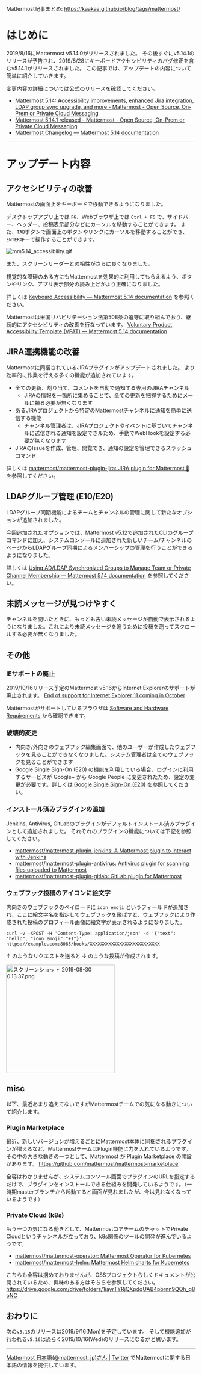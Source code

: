 Mattermost記事まとめ: https://kaakaa.github.io/blog/tags/mattermost/

# はじめに

2019/8/16にMattermost v5.14.0がリリースされました。
その後すぐにv5.14.1のリリースが予告され、2019/8/28にキーボードアクセシビリティのバグ修正を含むv5.14.1がリリースされました。
この記事では、アップデートの内容について簡単に紹介していきます。

変更内容の詳細については公式のリリースを確認してください。

* [Mattermost 5\.14: Accessibility improvements, enhanced Jira integration, LDAP group sync upgrade, and more \- Mattermost \- Open Source, On\-Prem or Private Cloud Messaging](https://mattermost.com/blog/mattermost-5-14-accessibility-improvements-enhanced-jira-integration-ldap-group-sync-upgrade-and-more/)
* [Mattermost 5\.14\.1 released \- Mattermost \- Open Source, On\-Prem or Private Cloud Messaging](https://mattermost.com/blog/mattermost-5-14-1-released/)
* [Mattermost Changelog — Mattermost 5\.14 documentation](https://docs.mattermost.com/administration/changelog.html#release-v5-14-feature-release)

---

# アップデート内容


## アクセシビリティの改善
Mattermostの画面上をキーボードで移動できるようになりました。

デスクトップアプリ上では `F6`、Webブラウザ上では `Ctrl + F6` で、サイドバー、ヘッダー、投稿表示部分などにカーソルを移動することができます。
また、`TAB`ボタンで画面上のボタンやリンクにカーソルを移動することができ、`ENTER`キーで操作することができます。

![mm5.14_accessibility.gif](https://qiita-image-store.s3.ap-northeast-1.amazonaws.com/0/9891/a4f30ce1-ea97-075e-8396-d55299ed4611.gif)


また、スクリーンリーダーとの相性がさらに良くなりました。

視覚的な障碍のある方にもMattermostを効果的に利用してもらえるよう、ボタンやリンク、アプリ表示部分の読み上げがより正確になりました。

詳しくは [Keyboard Accessibility — Mattermost 5\.14 documentation](https://docs.mattermost.com/help/getting-started/accessibility.html) を参照ください。

Mattermostは米国リハビリテーション法第508条の遵守に取り組んでおり、継続的にアクセシビリティの改善を行なっています。
[Voluntary Product Accessibility Template \(VPAT\) — Mattermost 5\.14 documentation](https://docs.mattermost.com/overview/vpat.html)

## JIRA連携機能の改善

Mattermostに同梱されているJIRAプラグインがアップデートされました。
より効率的に作業を行える多くの機能が追加されています。

* 全ての更新、割り当て、コメントを自動で通知する専用のJIRAチャンネル
  * JIRAの情報を一箇所に集めることで、全ての更新を把握するためにメールに頼る必要が無くなります
* あるJIRAプロジェクトから特定のMattermostチャンネルに通知を簡単に送信する機能
  * チャンネル管理者は、JIRAプロジェクトやイベントに基づいてチャンネルに送信される通知を設定できルため、手動でWebHookを設定する必要が無くなります
* JIRAのIssueを作成、管理、閲覧でき、通知の設定を管理できるスラッシュコマンド

詳しくは [mattermost/mattermost\-plugin\-jira: JIRA plugin for Mattermost 🔌](https://github.com/mattermost/mattermost-plugin-jira#jira-21-features) を参照してください。

## LDAPグループ管理 (E10/E20)

LDAPグループ同期機能によるチームとチャンネルの管理に関して新たなオプションが追加されました。

今回追加されたオプションでは、Mattermost v5.12で追加されたCLIのグループコマンドに加え、システムコンソールに追加された新しいチーム/チャンネルのページからLDAPグループ同期によるメンバーシップの管理を行うことができるようになりました。

詳しくは [Using AD/LDAP Synchronized Groups to Manage Team or Private Channel Membership — Mattermost 5\.14 documentation](https://docs.mattermost.com/deployment/ldap-group-constrained-team-channel.html) を参照してください。


## 未読メッセージが見つけやすく

チャンネルを開いたときに、もっとも古い未読メッセージが自動で表示されるようになりました。これにより未読メッセージを追うために投稿を遡ってスクロールする必要が無くなりました。


## その他

### IEサポートの廃止

2019/10/16リリース予定のMattermost v5.16からInternet Explorerのサポートが廃止されます。
[End of support for Internet Explorer 11 coming in October](https://mattermost.com/blog/mattermost-5-13-community-plugins-devops-integrations-series-b-announcement-and-more/#ie11)

Mattermostがサポートしているブラウザは [Software and Hardware Requirements](https://docs.mattermost.com/install/requirements.html#pc-web) から確認できます。


### 破壊的変更
* 内向き/外向きのウェブフック編集画面で、他のユーザーが作成したウェブフックを見ることができなくなりました。システム管理者は全てのウェブフックを見ることができます
* Google Single Sign-On (E20) の機能を利用している場合、ログインに利用するサービスが Google+ から Google People に変更されたため、設定の変更が必要です。詳しくは [Google Single Sign\-On \(E20\)](https://docs.mattermost.com/deployment/sso-google.html) を参照してください。

### インストール済みプラグインの追加
Jenkins, Antivirus, GitLabのプラグインがデフォルトインストール済みプラグインとして追加されました。
それぞれのプラグインの機能については下記を参照してください。

* [mattermost/mattermost\-plugin\-jenkins: A Mattermost plugin to interact with Jenkins](https://github.com/mattermost/mattermost-plugin-jenkins)
* [mattermost/mattermost\-plugin\-antivirus: Antivirus plugin for scanning files uploaded to Mattermost](https://github.com/mattermost/mattermost-plugin-antivirus)
* [mattermost/mattermost\-plugin\-gitlab: GitLab plugin for Mattermost](https://github.com/mattermost/mattermost-plugin-gitlab)


### ウェブフック投稿のアイコンに絵文字

内向きのウェブフックのペイロードに `icon_emoji` というフィールドが追加され、ここに絵文字名を指定してウェブフックを飛ばすと、ウェブフックにより作成された投稿のプロフィール画像に絵文字が表示されるようになりました。

```
curl -v -XPOST -H 'Content-Type: application/json' -d '{"text": "hello", "icon_emoji":"+1"}' https://example.com:8065/hooks/XXXXXXXXXXXXXXXXXXXXXXXXXX
```

↑ のようなリクエストを送ると ↓ のような投稿が作成されます。

<img width="288" alt="スクリーンショット 2019-08-30 0.13.37.png" src="https://qiita-image-store.s3.ap-northeast-1.amazonaws.com/0/9891/ad7d122e-d755-8dc3-ee94-bd7fac642580.png">


## misc

以下、最近あまり追えてないですがMattermostチームでの気になる動きについて紹介します。

### Plugin Marketplace

最近、新しいバージョンが増えるごとにMattermost本体に同梱されるプラグインが増えるなど、MattermostチームはPlugin機能に力を入れているようです。
その中の大きな動きの一つとして、Mattermost が Plugin Marketplace の開設があります。
https://github.com/mattermost/mattermost-marketplace

全容はわかりませんが、システムコンソール画面でプラグインのURLを指定するだけで、プラグインをインストールできる仕組みを開発しているようです。（一時期masterブランチから起動すると画面が見れましたが、今は見れなくなっているようです）

### Private Cloud (k8s)

もう一つの気になる動きとして、MattermostコアチームのチャットでPrivate Cloudというチャンネルが立っており、k8s関係のツールの開発が進んでいるようです。

* [mattermost/mattermost\-operator: Mattermost Operator for Kubernetes](https://github.com/mattermost/mattermost-operator)
* [mattermost/mattermost\-helm: Mattermost Helm charts for Kubernetes](https://github.com/mattermost/mattermost-helm)

こちらも全容は掴めておりませんが、OSSプロジェクトらしくドキュメントが公開されているため、興味のある方はそちらを参照してください。
https://drive.google.com/drive/folders/1iayrTYRjQXpdqUAB4pbrnn9QQh_g8oNC

## おわりに

次の`v5.15`のリリースは2019/9/16(Mon)を予定しています。
そして機能追加が行われる`v5.16`は恐らく2019/10/16(Wed)のリリースになるかと思います。

---

[Mattermost 日本語\(@mattermost\_jp\)さん \| Twitter](https://twitter.com/mattermost_jp?lang=ja) でMattermostに関する日本語の情報を提供しています。
